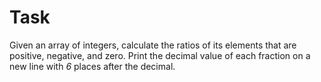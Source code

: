 ﻿# Task
Given an array of integers, calculate the ratios of its elements that are positive, negative, and zero. Print the decimal value of each fraction on a new line with *6* places after the decimal.
